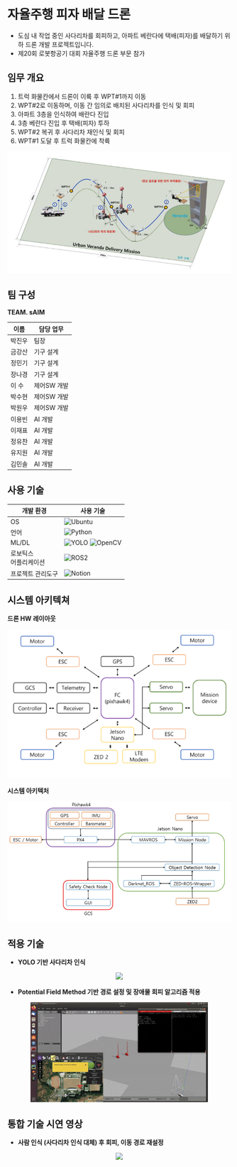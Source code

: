 # 자율주행 피자 배달 드론

* 도심 내 작업 중인 사다리차를 회피하고, 아파트 베란다에 택배(피자)를 배달하기 위하 드론 개발 프로젝트입니다.
* 제20회 로봇항공기 대회 자율주행 드론 부문 참가

## 임무 개요
1. 트럭 화물칸에서 드론이 이륙 후 WPT#1까지 이동
2. WPT#2로 이동하며, 이동 간 임의로 배치된 사다리차를 인식 및 회피
3. 아파트 3층을 인식하여 배란다 진입
4. 3층 베란다 진입 후 택배(피자) 투하
5. WPT#2 복귀 후 사다리차 재인식 및 회피
6. WPT#1 도달 후 트럭 화물칸에 착륙
<p align="center">
    <img src="ASSET/Mission.png">
</p>

## 팀 구성
<b> TEAM. sAIM</b>

| 이름 | 담당 업무 |
|-|-|
|박진우| 팀장
|금강산 | 기구 설계 |
|정민기 | 기구 설계 |
|장나경 | 기구 설계 |
|이 수 | 제어SW 개발 |
|박수현 | 제어SW 개발 |
|박원우| 제어SW 개발 |
|이용빈 | AI 개발 |
|이재표 | AI 개발 |
|정유찬 | AI 개발 |
|유지원 | AI 개발 |
|김민솔 | AI 개발 |


## 사용 기술
|개발 환경 | 사용 기술|
|-|-|
| OS | ![Ubuntu](https://img.shields.io/badge/Ubuntu-E95420?style=for-the-badge&logo=ubuntu&logoColor=white)|
| 언어 | ![Python](https://img.shields.io/badge/python-3670A0?style=for-the-badge&logo=python&logoColor=ffdd54)  |
| ML/DL | ![YOLO](https://img.shields.io/badge/yolo-111f68?style=for-the-badge&logo=yolo&logoColor=white) ![OpenCV](https://img.shields.io/badge/Opencv-5C3EE8?style=for-the-badge&logo=Opencv&logoColor=white)  |
| 로보틱스 <br> 어플리케이션 | ![ROS2](https://img.shields.io/badge/ros1-22314E.svg?style=for-the-badge&logo=ros&logoColor=white) |
| 프로젝트 관리도구| ![Notion](https://img.shields.io/badge/notion-000000.svg?style=for-the-badge&logo=notion&logoColor=white) |


## 시스템 아키텍쳐
<b> 드론 HW 레이아웃 
</b>
<p align="center">
    <img src="ASSET/DroneHW.png">
</p>

<b> 시스템 아키텍처

<p align="center">
    <img src="ASSET/SysArch.png">
</p>

## 적용 기술
* YOLO 기반 사다리차 인식

<p align="center">
    <img src="ASSET/OD.gif">
</p>

* Potential Field Method 기반 경로 설정 및 장애물 회피 알고리즘 적용

<p align="center">
    <img src="ASSET/PP.gif">
</p>



## 통합 기술 시연 영상
* 사람 인식 (사다리차 인식 대체) 후 회피, 이동 경로 재설정

<p align="center">
    <img src="ASSET/OD_PP.gif">
</p>
